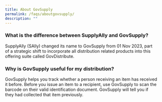 ```yaml
---
title: About GovSupply
permalink: /faqs/aboutgovsupply/
description: ""
---
```

### **What is the difference between SupplyAlly and GovSupply?**
SupplyAlly (SAlly) changed its name to GovSupply from 01 Nov 2023, part of a strategic shift to incorporate all distribution related products into this offering suite called GovDistribute. 



### **Why is GovSupply useful for my distribution?**
GovSupply helps you track whether a person receiving an item has received it before. Before you issue an item to a recipient, use GovSupply to scan the barcode on their valid identification document. GovSupply will tell you if they had collected that item previously.